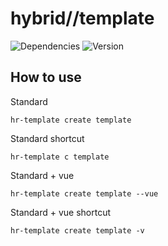 # hybrid//template

![Dependencies](https://david-dm.org/Hybridrain/hybrid-template-cli.svg) ![Version](https://img.shields.io/npm/v/@hybridrain/hybrid-template-cli.svg)

## How to use

Standard
```
hr-template create template
```
Standard shortcut
```
hr-template c template
```
Standard + vue
```
hr-template create template --vue
```
Standard + vue shortcut
```
hr-template create template -v
```


